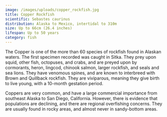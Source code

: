 ```yaml
---
image: /images/uploads/copper_rockfish.jpg
title: Copper Rockfish
scientific: Sebastes caurinus
distribution: Alaska to Mexico, intertidal to 310m
size: Up to 66cm (26.4 inches)
lifespan: Up to 50 years
category: fish
---
```


The Copper is one of the more than 60 species of rockfish found in Alaskan waters. The first specimen recorded was caught in Sitka. They prey upon squid, other fish, octopuses, and crabs, and are preyed upon by cormorants, heron, lingcod, chinook salmon, larger rockfish, and seals and sea lions. They have venomous spines, and are known to interbreed with Brown and Quillback rockfish. They are viviparous, meaning they give birth to live young, with a 10-month gestation period.

Coppers are very common, and have a large commercial importance from southeast Alaska to San Diego, California. However, there is evidence that populations are declining, and there are regional overfishing concerns. They are usually found in rocky areas, and almost never in sandy-bottom areas. 
